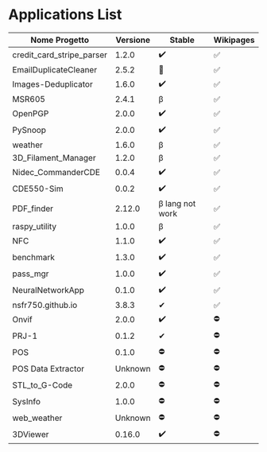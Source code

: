 # Applications List

| Nome Progetto | Versione | Stable | Wikipages |
|---------------|----------|--------|------------|
| credit_card_stripe_parser | 1.2.0 | ✔️ | ✅ |
| EmailDuplicateCleaner | 2.5.2 | 👀 | ✅ |
| Images-Deduplicator | 1.6.0 | ✔️ | ✅ |
| MSR605 | 2.4.1 | β | ✅ |
| OpenPGP | 2.0.0 | ✔️ | ✅ |
| PySnoop | 2.0.0 | ✔️ | ✅ |
| weather | 1.6.0 | β | ✅ |
| 3D_Filament_Manager | 1.2.0 | β | ✅ |
| Nidec_CommanderCDE | 0.0.4 | ✔️ | ✅ |
| CDE550-Sim | 0.0.2 | ✔️ | ✅ |
| PDF_finder | 2.12.0 | β lang not work | ✅ |
| raspy_utility | 1.0.0 | β | ✅ |
| NFC | 1.1.0 | ✔️ | ✅ |
| benchmark | 1.3.0 | ✔️ | ✅ |
| pass_mgr | 1.0.0 | ✔️ | ✅ |
| NeuralNetworkApp | 0.1.0 | ✔️ | ✅️ |
| nsfr750.github.io | 3.8.3| ✔ | ✅️ |
| Onvif | 2.0.0 | ✔️ | ⛔ |
| PRJ-1 | 0.1.2 | ✔ | ⛔ |
| POS | 0.1.0 | ⛔ | ⛔ |
| POS Data Extractor | Unknown | ⛔ | ⛔ |
| STL_to_G-Code | 2.0.0 | ⛔ | ⛔ |
| SysInfo | 1.0.0 | ⛔ | ⛔ |
| web_weather | Unknown | ⛔ | ⛔ |
| 3DViewer | 0.16.0 | ✔️ | ⛔ |
